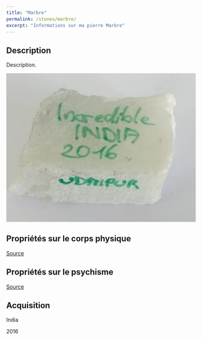 ```yaml
---
title: "Marbre"
permalink: /stones/marbre/
excerpt: "Informations sur ma pierre Marbre"
---
```


## Description
Description.

![Marbre](/images/stones/Marbre_India_2016.jpg "Marbre")

## Propriétés sur le corps physique


[Source](https://)


## Propriétés sur le psychisme


[Source](https://)

## Acquisition
India

2016
